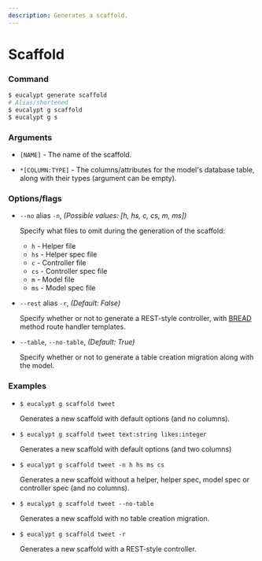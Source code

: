 ```yaml
---
description: Generates a scaffold.
---
```


# Scaffold

### Command

```ruby
$ eucalypt generate scaffold
# Alias/shortened
$ eucalypt g scaffold
$ eucalypt g s
```

### Arguments

* `[NAME]` - The name of the scaffold.

* `*[COLUMN:TYPE]` - The columns/attributes for the model's database table, along with their types \(argument can be empty\).

### Options/flags

* `--no` alias `-n`, _\(Possible values: \[h, hs, c, cs, m, ms\]\)_

  Specify what files to omit during the generation of the scaffold:

  * `h` - Helper file
  * `hs` - Helper spec file
  * `c` - Controller file
  * `cs` - Controller spec file
  * `m` - Model file
  * `ms` - Model spec file

* `--rest` alias `-r`, _\(Default: False\)_

  Specify whether or not to generate a REST-style controller, with [BREAD](http://paul-m-jones.com/archives/291) method route handler templates.

* `--table`, `--no-table`, _\(Default: True\)_

  Specify whether or not to generate a table creation migration along with the model.

### Examples

* `$ eucalypt g scaffold tweet`

  Generates a new scaffold with default options \(and no columns\).

* `$ eucalypt g scaffold tweet text:string likes:integer`

  Generates a new scaffold with default options \(and two columns\)

* `$ eucalypt g scaffold tweet -n h hs ms cs`

  Generates a new scaffold without a helper, helper spec, model spec or controller spec \(and no columns\).

* `$ eucalypt g scaffold tweet --no-table`

  Generates a new scaffold with no table creation migration.

* `$ eucalypt g scaffold tweet -r`

  Generates a new scaffold with a REST-style controller.




